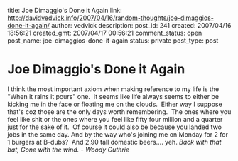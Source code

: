 title: Joe Dimaggio's Done it Again
link: http://davidvedvick.info/2007/04/16/random-thoughts/joe-dimaggios-done-it-again/
author: vedvick
description: 
post_id: 241
created: 2007/04/16 18:56:21
created_gmt: 2007/04/17 00:56:21
comment_status: open
post_name: joe-dimaggios-done-it-again
status: private
post_type: post

# Joe Dimaggio's Done it Again

I think the most important axiom when making reference to my life is the "When it rains it pours" one.  It seems like life always seems to either be kicking me in the face or floating me on the clouds.  Either way I suppose that's coz those are the only days worth remembering.  The ones where you feel like shit or the ones where you feel like fifty four million and a quarter just for the sake of it.  Of course it could also be because you landed two jobs in the same day. And by the way who's joining me on Monday for 2 for 1 burgers at B-dubs?  And 2.90 tall domestic beers.... yeh. _Back with that bat,_ _Gone with the wind._ _\- Woody Guthrie_